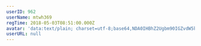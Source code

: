 ```yaml
---
userID: 962
userName: mtwh369
regTime: 2018-05-03T08:51:00.000Z
avatar: 'data:text/plain; charset=utf-8;base64,NDA0IHBhZ2Ugbm90IGZvdW5kCg=='
userURL: null
---
```



